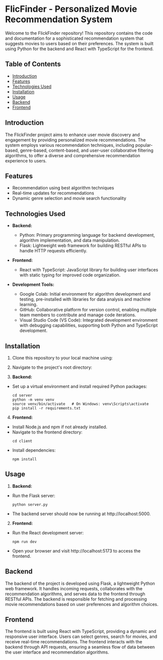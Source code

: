 # FlicFinder - Personalized Movie Recommendation System 

Welcome to the FlickFinder repository! This repository contains the code and documentation for a sophisticated recommendation system that suggests movies to users based on their preferences. The system is built using Python for the backend and React with TypeScript for the frontend.

## Table of Contents

- [Introduction](#introduction)
- [Features](#features)
- [Technologies Used](#technologies-used)
- [Installation](#installation)
- [Usage](#usage)
- [Backend](#backend)
- [Frontend](#frontend)

## Introduction

The FlickFinder project aims to enhance user movie discovery and engagement by providing personalized movie recommendations. The system employs various recommendation techniques, including popular-based, genre-based, content-based, and user-user collaborative filtering algorithms, to offer a diverse and comprehensive recommendation experience to users.

## Features

- Recommendation using best algorithm techniques
- Real-time updates for recommendations
- Dynamic genre selection and movie search functionality

## Technologies Used

- **Backend:**
  - Python: Primary programming language for backend development, algorithm implementation, and data manipulation.
  - Flask: Lightweight web framework for building RESTful APIs to handle HTTP requests efficiently.

- **Frontend:**
  - React with TypeScript: JavaScript library for building user interfaces with static typing for improved code organization.

- **Development Tools:**
  - Google Colab: Initial environment for algorithm development and testing, pre-installed with libraries for data analysis and machine learning.
  - GitHub: Collaborative platform for version control, enabling multiple team members to contribute and manage code iterations.
  - Visual Studio Code (VS Code): Integrated development environment with debugging capabilities, supporting both Python and TypeScript development.

## Installation

1. Clone this repository to your local machine using:

2. Navigate to the project's root directory:

3. **Backend:**
- Set up a virtual environment and install required Python packages:
  ```
  cd server
  python -m venv venv
  source venv/bin/activate   # On Windows: venv\Scripts\activate
  pip install -r requirements.txt
  ```

4. **Frontend:**
- Install Node.js and npm if not already installed.
- Navigate to the frontend directory:
  ```
  cd client
  ```
- Install dependencies:
  ```
  npm install
  ```

## Usage

1. **Backend:**
- Run the Flask server:
  ```
  python server.py
  ```
- The backend server should now be running at http://localhost:5000.

2. **Frontend:**
- Run the React development server:
  ```
  npm run dev
  ```
- Open your browser and visit http://localhost:5173 to access the frontend.

## Backend

The backend of the project is developed using Flask, a lightweight Python web framework. It handles incoming requests, collaborates with the recommendation algorithms, and serves data to the frontend through RESTful APIs. The backend is responsible for fetching and processing movie recommendations based on user preferences and algorithm choices.

## Frontend

The frontend is built using React with TypeScript, providing a dynamic and responsive user interface. Users can select genres, search for movies, and receive real-time recommendations. The frontend interacts with the backend through API requests, ensuring a seamless flow of data between the user interface and recommendation algorithms.


